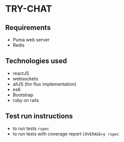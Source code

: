# TRY-CHAT #

## Requirements ##

* Puma web server
* Redis


## Technologies used

* reactJS
* websockets
* altJS (for flux implementation)
* es6
* Bootstrap
* ruby on rails


## Test run instructions ##

* to run tests `rspec`
* to run tests with coverage report `COVERAGE=y rspec`
